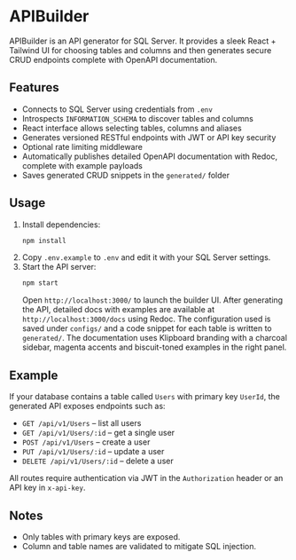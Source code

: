 # APIBuilder

APIBuilder is an API generator for SQL Server. It provides a sleek React + Tailwind UI for choosing tables and columns and then generates secure CRUD endpoints complete with OpenAPI documentation.

## Features

- Connects to SQL Server using credentials from `.env`
- Introspects `INFORMATION_SCHEMA` to discover tables and columns
- React interface allows selecting tables, columns and aliases
- Generates versioned RESTful endpoints with JWT or API key security
- Optional rate limiting middleware
- Automatically publishes detailed OpenAPI documentation with Redoc, complete with example payloads
- Saves generated CRUD snippets in the `generated/` folder

## Usage

1. Install dependencies:
   ```bash
   npm install
   ```
2. Copy `.env.example` to `.env` and edit it with your SQL Server settings.
3. Start the API server:
   ```bash
   npm start
   ```
    Open `http://localhost:3000/` to launch the builder UI. After generating the API, detailed docs with examples are available at `http://localhost:3000/docs` using Redoc.
    The configuration used is saved under `configs/` and a code snippet for each
    table is written to `generated/`.
    The documentation uses Klipboard branding with a charcoal sidebar, magenta accents and biscuit-toned examples in the right panel.

## Example

If your database contains a table called `Users` with primary key `UserId`, the generated API exposes endpoints such as:

- `GET /api/v1/Users` – list all users
- `GET /api/v1/Users/:id` – get a single user
- `POST /api/v1/Users` – create a user
- `PUT /api/v1/Users/:id` – update a user
- `DELETE /api/v1/Users/:id` – delete a user

All routes require authentication via JWT in the `Authorization` header or an API key in `x-api-key`.

## Notes

- Only tables with primary keys are exposed.
- Column and table names are validated to mitigate SQL injection.
